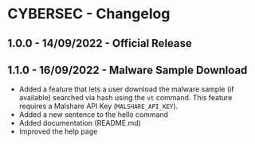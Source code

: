 # CYBERSEC - Changelog

## 1.0.0 - 14/09/2022 - Official Release

## 1.1.0 - 16/09/2022 - Malware Sample Download

- Added a feature that lets a user download the malware sample (if available) searched via hash using the `vt` command. This feature requires a Malshare API Key (`MALSHARE_API_KEY`).
- Added a new sentence to the hello command
- Added documentation (README.md)
- Improved the help page
